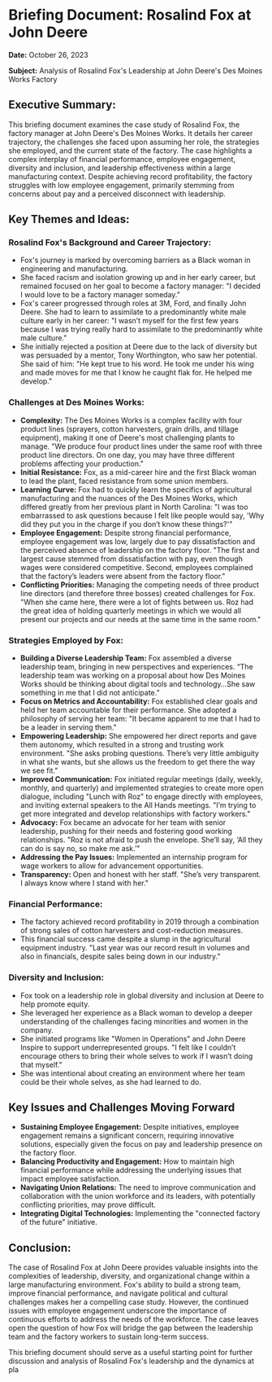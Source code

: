 # Briefing Document: Rosalind Fox at John Deere

**Date:** October 26, 2023

**Subject:** Analysis of Rosalind Fox's Leadership at John Deere's Des Moines Works Factory

## Executive Summary:

This briefing document examines the case study of Rosalind Fox, the factory manager at John Deere's Des Moines Works. It details her career trajectory, the challenges she faced upon assuming her role, the strategies she employed, and the current state of the factory. The case highlights a complex interplay of financial performance, employee engagement, diversity and inclusion, and leadership effectiveness within a large manufacturing context. Despite achieving record profitability, the factory struggles with low employee engagement, primarily stemming from concerns about pay and a perceived disconnect with leadership.

## Key Themes and Ideas:

### Rosalind Fox's Background and Career Trajectory:
- Fox's journey is marked by overcoming barriers as a Black woman in engineering and manufacturing.
- She faced racism and isolation growing up and in her early career, but remained focused on her goal to become a factory manager: "I decided I would love to be a factory manager someday.”
- Fox's career progressed through roles at 3M, Ford, and finally John Deere. She had to learn to assimilate to a predominantly white male culture early in her career: "I wasn’t myself for the first few years because I was trying really hard to assimilate to the predominantly white male culture."
- She initially rejected a position at Deere due to the lack of diversity but was persuaded by a mentor, Tony Worthington, who saw her potential. She said of him: "He kept true to his word. He took me under his wing and made moves for me that I know he caught flak for. He helped me develop."

### Challenges at Des Moines Works:
- **Complexity:** The Des Moines Works is a complex facility with four product lines (sprayers, cotton harvesters, grain drills, and tillage equipment), making it one of Deere's most challenging plants to manage. "We produce four product lines under the same roof with three product line directors. On one day, you may have three different problems affecting your production."
- **Initial Resistance:** Fox, as a mid-career hire and the first Black woman to lead the plant, faced resistance from some union members.
- **Learning Curve:** Fox had to quickly learn the specifics of agricultural manufacturing and the nuances of the Des Moines Works, which differed greatly from her previous plant in North Carolina: "I was too embarrassed to ask questions because I felt like people would say, 'Why did they put you in the charge if you don’t know these things?'"
- **Employee Engagement:** Despite strong financial performance, employee engagement was low, largely due to pay dissatisfaction and the perceived absence of leadership on the factory floor. "The first and largest cause stemmed from dissatisfaction with pay, even though wages were considered competitive. Second, employees complained that the factory’s leaders were absent from the factory floor."
- **Conflicting Priorities:** Managing the competing needs of three product line directors (and therefore three bosses) created challenges for Fox. "When she came here, there were a lot of fights between us. Roz had the great idea of holding quarterly meetings in which we would all present our projects and our needs at the same time in the same room."

### Strategies Employed by Fox:
- **Building a Diverse Leadership Team:** Fox assembled a diverse leadership team, bringing in new perspectives and experiences. “The leadership team was working on a proposal about how Des Moines Works should be thinking about digital tools and technology…She saw something in me that I did not anticipate.”
- **Focus on Metrics and Accountability:** Fox established clear goals and held her team accountable for their performance. She adopted a philosophy of serving her team: "It became apparent to me that I had to be a leader in serving them."
- **Empowering Leadership:** She empowered her direct reports and gave them autonomy, which resulted in a strong and trusting work environment. "She asks probing questions. There’s very little ambiguity in what she wants, but she allows us the freedom to get there the way we see fit."
- **Improved Communication:** Fox initiated regular meetings (daily, weekly, monthly, and quarterly) and implemented strategies to create more open dialogue, including "Lunch with Roz" to engage directly with employees, and inviting external speakers to the All Hands meetings. "I’m trying to get more integrated and develop relationships with factory workers."
- **Advocacy:** Fox became an advocate for her team with senior leadership, pushing for their needs and fostering good working relationships. "Roz is not afraid to push the envelope. She’ll say, ‘All they can do is say no, so make me ask.’"
- **Addressing the Pay Issues:** Implemented an internship program for wage workers to allow for advancement opportunities.
- **Transparency:** Open and honest with her staff. "She’s very transparent. I always know where I stand with her."

### Financial Performance:
- The factory achieved record profitability in 2019 through a combination of strong sales of cotton harvesters and cost-reduction measures.
- This financial success came despite a slump in the agricultural equipment industry. "Last year was our record result in volumes and also in financials, despite sales being down in our industry."

### Diversity and Inclusion:
- Fox took on a leadership role in global diversity and inclusion at Deere to help promote equity.
- She leveraged her experience as a Black woman to develop a deeper understanding of the challenges facing minorities and women in the company.
- She initiated programs like "Women in Operations" and John Deere Inspire to support underrepresented groups. "I felt like I couldn’t encourage others to bring their whole selves to work if I wasn’t doing that myself."
- She was intentional about creating an environment where her team could be their whole selves, as she had learned to do.

## Key Issues and Challenges Moving Forward

- **Sustaining Employee Engagement:** Despite initiatives, employee engagement remains a significant concern, requiring innovative solutions, especially given the focus on pay and leadership presence on the factory floor.
- **Balancing Productivity and Engagement:** How to maintain high financial performance while addressing the underlying issues that impact employee satisfaction.
- **Navigating Union Relations:** The need to improve communication and collaboration with the union workforce and its leaders, with potentially conflicting priorities, may prove difficult.
- **Integrating Digital Technologies:** Implementing the "connected factory of the future" initiative.

## Conclusion:

The case of Rosalind Fox at John Deere provides valuable insights into the complexities of leadership, diversity, and organizational change within a large manufacturing environment. Fox's ability to build a strong team, improve financial performance, and navigate political and cultural challenges makes her a compelling case study. However, the continued issues with employee engagement underscore the importance of continuous efforts to address the needs of the workforce. The case leaves open the question of how Fox will bridge the gap between the leadership team and the factory workers to sustain long-term success.

This briefing document should serve as a useful starting point for further discussion and analysis of Rosalind Fox's leadership and the dynamics at pla

